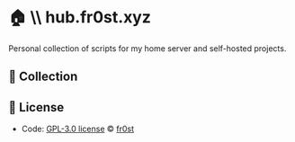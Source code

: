 # 🏠 \\\ hub.fr0st.xyz
Personal collection of scripts for my home server and self-hosted projects.


## 🔧 Collection


## 📄 License

- Code: [GPL-3.0 license](./LICENSE) © [fr0st](https://fr0st.xyz)
